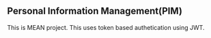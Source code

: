 ## Personal Information Management(PIM)
 This is MEAN project. This uses token based authetication using JWT. 
